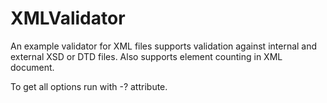 # XMLValidator

An example validator for XML files supports validation against internal and external XSD or DTD files.
Also supports element counting in XML document.

To get all options run with -? attribute.

